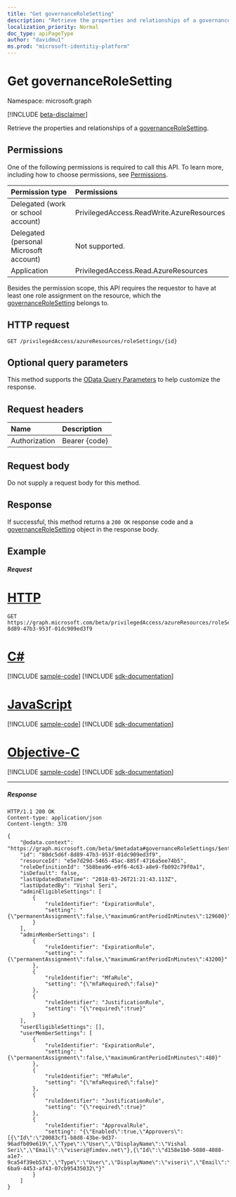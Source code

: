 ```yaml
---
title: "Get governanceRoleSetting"
description: "Retrieve the properties and relationships of a governanceRoleSetting."
localization_priority: Normal
doc_type: apiPageType
author: "davidmu1"
ms.prod: "microsoft-identitiy-platform"
---
```


# Get governanceRoleSetting

Namespace: microsoft.graph


[!INCLUDE [beta-disclaimer](../../includes/beta-disclaimer.md)]

Retrieve the properties and relationships of a [governanceRoleSetting](../resources/governancerolesetting.md).

## Permissions
One of the following permissions is required to call this API. To learn more, including how to choose permissions, see [Permissions](/graph/permissions-reference).

|Permission type      | Permissions              |
|:--------------------|:---------------------------------------------------------|
|Delegated (work or school account) | PrivilegedAccess.ReadWrite.AzureResources  |
|Delegated (personal Microsoft account) | Not supported.    |
|Application | PrivilegedAccess.Read.AzureResources |

Besides the permission scope, this API requires the requestor to have at least one role assignment on the resource, which the [governanceRoleSetting](../resources/governancerolesetting.md) belongs to.
## HTTP request
<!-- { "blockType": "ignored" } -->
```http
GET /privilegedAccess/azureResources/roleSettings/{id}
```
## Optional query parameters
This method supports the [OData Query Parameters](/graph/query-parameters) to help customize the response.

## Request headers
| Name      |Description|
|:----------|:----------|
| Authorization  | Bearer {code}|

## Request body
Do not supply a request body for this method.
## Response
If successful, this method returns a `200 OK` response code and a [governanceRoleSetting](../resources/governancerolesetting.md) object in the response body.
## Example
##### Request

# [HTTP](#tab/http)
<!-- {
  "blockType": "request",
  "name": "get_governancerolesetting"
}-->
```msgraph-interactive
GET https://graph.microsoft.com/beta/privilegedAccess/azureResources/roleSettings/80dc5d6f-8d89-47b3-953f-01dc909ed3f9
```
# [C#](#tab/csharp)
[!INCLUDE [sample-code](../includes/snippets/csharp/get-governancerolesetting-csharp-snippets.md)]
[!INCLUDE [sdk-documentation](../includes/snippets/snippets-sdk-documentation-link.md)]

# [JavaScript](#tab/javascript)
[!INCLUDE [sample-code](../includes/snippets/javascript/get-governancerolesetting-javascript-snippets.md)]
[!INCLUDE [sdk-documentation](../includes/snippets/snippets-sdk-documentation-link.md)]

# [Objective-C](#tab/objc)
[!INCLUDE [sample-code](../includes/snippets/objc/get-governancerolesetting-objc-snippets.md)]
[!INCLUDE [sdk-documentation](../includes/snippets/snippets-sdk-documentation-link.md)]

---

##### Response
<!-- {
  "blockType": "response",
  "truncated": false,
  "@odata.type": "microsoft.graph.governanceRoleSetting"
} -->
```http
HTTP/1.1 200 OK
Content-type: application/json
Content-length: 370

{
    "@odata.context": "https://graph.microsoft.com/beta/$metadata#governanceRoleSettings/$entity",
    "id": "80dc5d6f-8d89-47b3-953f-01dc909ed3f9",
    "resourceId": "e5e7d29d-5465-45ac-885f-4716a5ee74b5",
    "roleDefinitionId": "5b8bea96-e9f6-4c63-a8e9-fb092c79f0a1",
    "isDefault": false,
    "lastUpdatedDateTime": "2018-03-26T21:21:43.113Z",
    "lastUpdatedBy": "Vishal Seri",
    "adminEligibleSettings": [
        {
            "ruleIdentifier": "ExpirationRule",
            "setting": "{\"permanentAssignment\":false,\"maximumGrantPeriodInMinutes\":129600}"
        }
    ],
    "adminMemberSettings": [
        {
            "ruleIdentifier": "ExpirationRule",
            "setting": "{\"permanentAssignment\":false,\"maximumGrantPeriodInMinutes\":43200}"
        },
        {
            "ruleIdentifier": "MfaRule",
            "setting": "{\"mfaRequired\":false}"
        },
        {
            "ruleIdentifier": "JustificationRule",
            "setting": "{\"required\":true}"
        }
    ],
    "userEligibleSettings": [],
    "userMemberSettings": [
        {
            "ruleIdentifier": "ExpirationRule",
            "setting": "{\"permanentAssignment\":false,\"maximumGrantPeriodInMinutes\":480}"
        },
        {
            "ruleIdentifier": "MfaRule",
            "setting": "{\"mfaRequired\":false}"
        },
        {
            "ruleIdentifier": "JustificationRule",
            "setting": "{\"required\":true}"
        },
        {
            "ruleIdentifier": "ApprovalRule",
            "setting": "{\"Enabled\":true,\"Approvers\":[{\"Id\":\"20083cf1-b8d8-43be-9d37-96adfb09e619\",\"Type\":\"User\",\"DisplayName\":\"Vishal Seri\",\"Email\":\"viseri@fimdev.net\"},{\"Id\":\"d158e1b0-5080-4088-a1e7-9ca54f39eb53\",\"Type\":\"User\",\"DisplayName\":\"viseri\",\"Email\":\"viseri@microsoft.com\"}],\"BusinessFlowId\":\"8df9e93a-6ba9-4453-af43-07cb95435032\"}"
        }
    ]
}
```

<!-- uuid: 8fcb5dbc-d5aa-4681-8e31-b001d5168d79
2015-10-25 14:57:30 UTC -->
<!--
{
  "type": "#page.annotation",
  "description": "Get governanceRoleSetting",
  "keywords": "",
  "section": "documentation",
  "tocPath": "",
  "suppressions": [
  ]
}
-->

